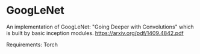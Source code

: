 # GoogLeNet

An implementation of GoogLeNet: "Going Deeper with Convolutions" which is built by basic inception modules. 
https://arxiv.org/pdf/1409.4842.pdf

Requirements: Torch
